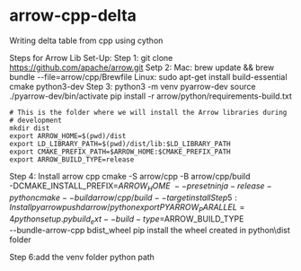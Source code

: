 # arrow-cpp-delta

Writing delta table from cpp using cython

Steps for Arrow Lib Set-Up:
Step 1:
git clone https://github.com/apache/arrow.git
Setp 2:
Mac: brew update && brew bundle --file=arrow/cpp/Brewfile
Linux: sudo apt-get install build-essential cmake python3-dev
Step 3:
python3 -m venv pyarrow-dev
source ./pyarrow-dev/bin/activate
pip install -r arrow/python/requirements-build.txt

    # This is the folder where we will install the Arrow libraries during
    # development
    mkdir dist
    export ARROW_HOME=$(pwd)/dist
    export LD_LIBRARY_PATH=$(pwd)/dist/lib:$LD_LIBRARY_PATH
    export CMAKE_PREFIX_PATH=$ARROW_HOME:$CMAKE_PREFIX_PATH
    export ARROW_BUILD_TYPE=release

Step 4: Install arrow cpp
cmake -S arrow/cpp -B arrow/cpp/build \
 -DCMAKE_INSTALL_PREFIX=$ARROW_HOME \
            --preset ninja-release-python
    cmake --build arrow/cpp/build --target install
Step 5: Install pyarrow
    pushd arrow/python
    export PYARROW_PARALLEL=4
    python setup.py build_ext --build-type=$ARROW_BUILD_TYPE \
 --bundle-arrow-cpp bdist_wheel
pip install the wheel created in python\dist folder

Step 6:add the venv folder python path
